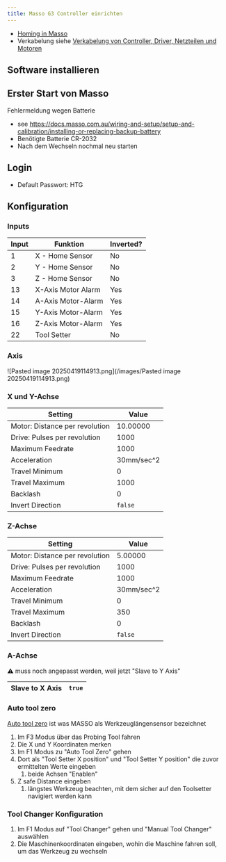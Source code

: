 ```yaml
---
title: Masso G3 Controller einrichten
---
```


* [Homing in Masso](../building/Homing%20in%20Masso.md)
* Verkabelung siehe [Verkabelung von Controller, Driver, Netzteilen und Motoren](../../../markdown-export/Verkabelung%20von%20Controller,%20Driver,%20Netzteilen%20und%20Motoren.md)

## Software installieren

## Erster Start von Masso

Fehlermeldung wegen Batterie

* see <https://docs.masso.com.au/wiring-and-setup/setup-and-calibration/installing-or-replacing-backup-battery>
* Benötigte Batterie CR-2032
* Nach dem Wechseln nochmal neu starten

## Login

* Default Passwort: HTG

## Konfiguration

### Inputs

|Input|Funktion|Inverted?|
|-----|--------|---------|
|1|X - Home Sensor|No|
|2|Y - Home Sensor|No|
|3|Z - Home Sensor|No|
|13|X-Axis Motor Alarm|Yes|
|14|A-Axis Motor-Alarm|Yes|
|15|Y-Axis Motor-Alarm|Yes|
|16|Z-Axis Motor-Alarm|Yes|
|22|Tool Setter|No|

### Axis

![Pasted image 20250419114913.png](/images/Pasted image 20250419114913.png)

### X und Y-Achse

|Setting|Value|
|-------|-----|
|Motor: Distance per revolution|10.00000|
|Drive: Pulses per revolution|1000|
|Maximum Feedrate|1000|
|Acceleration|30mm/sec^2|
|Travel Minimum|0|
|Travel Maximum|1000|
|Backlash|0|
|Invert Direction|`false`|

### Z-Achse

|Setting|Value|
|-------|-----|
|Motor: Distance per revolution|5.00000|
|Drive: Pulses per revolution|1000|
|Maximum Feedrate|1000|
|Acceleration|30mm/sec^2|
|Travel Minimum|0|
|Travel Maximum|350|
|Backlash|0|
|Invert Direction|`false`|

### A-Achse

⚠️ muss noch angepasst werden, weil jetzt "Slave to Y Axis"

|Slave to X Axis|`true`|
|---------------|------|

### Auto tool zero

[Auto tool zero](https://docs.masso.com.au/wiring-and-setup/touch-plate/how-tool-setter-works) ist was MASSO als Werkzeuglängensensor bezeichnet

1. Im F3 Modus über das Probing Tool fahren
1. Die X und Y Koordinaten merken
1. Im F1 Modus zu "Auto Tool Zero" gehen
1. Dort als "Tool Setter X position" und "Tool Setter Y position" die zuvor ermittelten Werte eingeben
   1. beide Achsen "Enablen"
1. Z safe Distance eingeben
   1. längstes Werkzeug beachten, mit dem sicher auf den Toolsetter navigiert werden kann

### Tool Changer Konfiguration

1. Im F1 Modus auf "Tool Changer" gehen und "Manual Tool Changer" auswählen
1. Die Maschinenkoordinaten eingeben, wohin die Maschine fahren soll, um das Werkzeug zu wechseln

